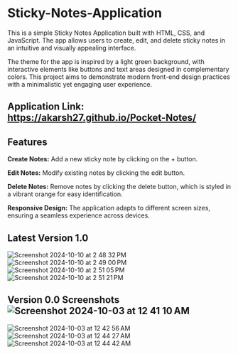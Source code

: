 # Sticky-Notes-Application
This is a simple Sticky Notes Application built with HTML, CSS, and JavaScript. The app allows users to create, edit, and delete sticky notes in an intuitive and visually appealing interface.

The theme for the app is inspired by a light green background, with interactive elements like buttons and text areas designed in complementary colors. This project aims to demonstrate modern front-end design practices with a minimalistic yet engaging user experience.

## Application Link: https://akarsh27.github.io/Pocket-Notes/

## Features

**Create Notes:** Add a new sticky note by clicking on the + button.

**Edit Notes:** Modify existing notes by clicking the edit button.

**Delete Notes:** Remove notes by clicking the delete button, which is styled in a vibrant orange for easy identification.

**Responsive Design:** The application adapts to different screen sizes, ensuring a seamless experience across devices.

## Latest Version 1.0
![Screenshot 2024-10-10 at 2 48 32 PM](https://github.com/user-attachments/assets/d5615956-2d6c-4d57-ae20-361838a275f4)
![Screenshot 2024-10-10 at 2 49 00 PM](https://github.com/user-attachments/assets/6cd83f5c-a5e8-4e10-b551-f326d92ca071)
![Screenshot 2024-10-10 at 2 51 05 PM](https://github.com/user-attachments/assets/0e2f6887-3ea7-494e-9632-ae693de4335a)
![Screenshot 2024-10-10 at 2 51 21 PM](https://github.com/user-attachments/assets/667de19c-3730-4a02-9a31-220112888e29)



## Version 0.0 Screenshots![Screenshot 2024-10-03 at 12 41 10 AM](https://github.com/user-attachments/assets/f98512cd-ebd9-4333-8c7d-46b48947bbe7)
![Screenshot 2024-10-03 at 12 42 56 AM](https://github.com/user-attachments/assets/bc9ccc4e-a7b3-41cd-b2f5-355941dc36dd)
![Screenshot 2024-10-03 at 12 44 27 AM](https://github.com/user-attachments/assets/745005a1-d238-474b-afe4-58590d7eeab6)
![Screenshot 2024-10-03 at 12 44 42 AM](https://github.com/user-attachments/assets/a56a0e8b-0c3c-4f66-b0de-ac6f6519bdc9)

